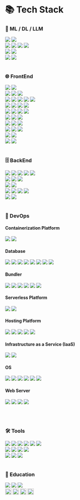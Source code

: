# 📚 Tech Stack

### 🧠 ML / DL / LLM
<!-- Numpy --><a href="https://numpy.org/"><img src="https://img.shields.io/badge/Numpy-013243?style=flat&logo=Numpy&logoColor=white" /></a>
<!-- Pandas --><a href="https://pandas.pydata.org/"><img src="https://img.shields.io/badge/Pandas-150458?style=flat&logo=Pandas&logoColor=white" /></a>
<br />
<!-- Scikit Learn --><a href="https://scikit-learn.org/"><img src="https://img.shields.io/badge/Scikitlearn-F7931E?style=flat&logo=Scikitlearn&logoColor=white" /></a>
<!-- Tensor Flow --><a href="https://www.tensorflow.org/"><img src="https://img.shields.io/badge/Tensor Flow-fe6f00?style=flat&logo=tensorflow&logoColor=white" /></a>
<!-- PyTorch --><a href="https://pytorch.org/"><img src="https://img.shields.io/badge/PyTorch-EE4C2C?style=flat&logo=PyTorch&logoColor=white" /></a>
<!-- Keras --><a href="https://keras.io/"><img src="https://img.shields.io/badge/keras-D00000?style=flat&logo=keras&logoColor=white" /></a>
<br />
<!-- MLflow --><a href="https://mlflow.org/"><img src="https://img.shields.io/badge/MLflow-0194E2?style=flat&logo=MLflow&logoColor=white" /></a>
<!-- Matplotlib --><a href="https://matplotlib.org/"><img src="https://img.shields.io/badge/Matplotlib-%23ffffff.svg?style=flat&logo=Matplotlib&logoColor=black" /></a>
<br />
<!-- OpenAI --><a href="https://openai.com/"><img src="https://img.shields.io/badge/OpenAI-000000?style=flat&logo=openai&logoColor=white" /></a>
<!-- Lang Chain --><a href="https://www.langchain.com"><img src="https://img.shields.io/badge/Lang Chain-204544?style=flat&logo=langchain&logoColor=white" /></a>
<br /><br />


### 🌐 FrontEnd
<!-- HTML --><a href="https://html.spec.whatwg.org/"><img src="https://img.shields.io/badge/HTML5-E34F26?style=flat&logo=HTML5&logoColor=white" /></a>
<!-- PUG --><a href="https://pugjs.org"><img src="https://img.shields.io/badge/Pug-A86454?style=flat&logo=pug&logoColor=white" /></a>
<br />
<!-- CSS --><a href="https://www.w3.org/Style/CSS/"><img src="https://img.shields.io/badge/CSS3-1572B6?style=flat&logo=CSS3&logoColor=white" /></a>
<!-- SCSS --><a href="https://sass-lang.com"><img src="https://img.shields.io/badge/SCSS-CC6699?style=flat&logo=sass&logoColor=white" /></a>
<!-- Bootstrap --><a href="https://getbootstrap.com"><img src="https://img.shields.io/badge/Bootstrap-7952B3?style=flat&logo=Bootstrap&logoColor=white" /></a>
<br />
<!-- JavaScript --><a href="https://www.ecma-international.org/"><img src="https://img.shields.io/badge/JavaScript-F7DF1E?style=flat&logo=JavaScript&logoColor=white" /></a>
<!-- TypeScript --><a href="https://www.typescriptlang.org"><img src="https://img.shields.io/badge/TypeScript-3178C6?style=flat&logo=TypeScript&logoColor=white" /></a>
<!-- Canvas API --><a href="https://developer.mozilla.org/docs/Web/API/Canvas_API"><img src="https://img.shields.io/badge/Canvas-E72429?style=flat&logo=Canvas&logoColor=white" /></a>
<!-- Three.js --><a href="https://threejs.org/"><img src="https://img.shields.io/badge/Three.js-000000?style=flat&logo=Three.js&logoColor=white" /></a>
<!-- jQuery --><a href="https://jquery.com"><img src="https://img.shields.io/badge/jQuery-0769AD?style=flat&logo=jQuery&logoColor=white" /></a>
<br />
<!-- React --><a href="https://reactjs.org/"><img src="https://img.shields.io/badge/React-58B4CD?style=flat&logo=React&logoColor=white" /></a>
<!-- React Router --><a href="https://reactrouter.com"><img src="https://img.shields.io/badge/React_Router-CA4245?style=flat&logo=React%20router&logoColor=white" /></a>
<!-- React Query --><a href="https://tanstack.com/query/latest"><img src="https://img.shields.io/badge/React_Query-FF4154?style=flat&logo=React%20query&logoColor=white" /></a>
<!-- React Hook Form --><a href="https://react-hook-form.com"><img src="https://img.shields.io/badge/React_Hook_Form-EC5990?style=flat&logo=React%20hook%20form&logoColor=white" /></a>
<br />
<!-- Zustand --><a href="https://zustand-demo.pmnd.rs/"><img src="https://img.shields.io/badge/Zustand-FF9551?style=flat&logo=Zustand&logoColor=white" /></a>
<!-- Recoil --><a href="https://recoiljs.org"><img src="https://img.shields.io/badge/Recoil-3578E5?style=flat&logo=Recoil&logoColor=white" /></a>
<!-- Reducx --><a href="https://react-redux.js.org"><img src="https://img.shields.io/badge/Redux-764ABC?style=flat&logo=Redux&logoColor=white" /></a>
<!-- MobX --><a href="https://mobx.js.org/README.html"><img src="https://img.shields.io/badge/MobX-FF9955?style=flat&logo=MobX&logoColor=white" /></a>
<br />
<!-- Styled Components --><a href="https://styled-components.com/"><img src="https://img.shields.io/badge/styled%20components-DB7093?style=flat&logo=Styled%20Components&logoColor=white" /></a>
<!-- Tailwind CSS --><a href="https://tailwindcss.com"><img src="https://img.shields.io/badge/Tailwind-06B6D4?style=flat&logo=tailwindcss&logoColor=white" /></a>
<!-- MUI --><a href="https://mui.com"><img src="https://img.shields.io/badge/Mui-007FFF?style=flat&logo=mui&logoColor=white" /></a>
<br />
<!-- React Native --><a href="https://reactnative.dev/"><img src="https://img.shields.io/badge/React Native-0A7EA3?style=flat&logo=React&logoColor=white" /></a>
<!-- Next.js --><a href="https://nextjs.org"><img src="https://img.shields.io/badge/Next.js-000000?style=flat&logo=Next.js&logoColor=white" /></a>
<!-- Remix --><a href="https://remix.run/"><img src="https://img.shields.io/badge/Remix-000000?style=flat&logo=Remix&logoColor=white" /></a>
<br />
<!-- Vue.js --><a href="https://vuejs.org/"><img src="https://img.shields.io/badge/Vue.js-4FC08D?style=flat&logo=Vue.js&logoColor=white" /></a>
<!-- Vuex --><a href="https://vuex.vuejs.org"><img src="https://img.shields.io/badge/Vuex-33465B?style=flat&logo=Vue.js&logoColor=white" /></a>
<!-- Nuxt.js --><a href="https://nuxt.com"><img src="https://img.shields.io/badge/Nuxt.js-00DC82?style=flat&logo=Nuxt&logoColor=FFFFFF" /></a>
<br />
<!-- Svelte --><a href="https://svelte.dev/"><img src="https://img.shields.io/badge/Svelte-FF3E00?style=flat&logo=Svelte&logoColor=white" /></a>
<!-- Angular --><a href="https://angular.io/"><img src="https://img.shields.io/badge/Angular-DD0031?style=flat&logo=Angular&logoColor=white" /></a>	
<br />
<!-- Dart --><a href="https://dart.dev/"><img src="https://img.shields.io/badge/Dartk-0175C2?style=flat&logo=Dart&logoColor=white" /></a>
<!-- Flutter --><a href="https://flutter.dev/"><img src="https://img.shields.io/badge/Flutter-02569B?style=flat&logo=Flutter&logoColor=white" /></a>
<br /><br />


### 🗄️ BackEnd
<!-- Python --><a href="https://www.python.org/"><img src="https://img.shields.io/badge/Python-3776AB?style=flat&logo=Python&logoColor=white" /></a>
<!-- Django --><a href="https://www.djangoproject.com/"><img src="https://img.shields.io/badge/Django-092E20?style=flat&logo=Django&logoColor=white" /></a>
<!-- Flask --><a href="https://flask.palletsprojects.com/"><img src="https://img.shields.io/badge/Flask-000000?style=flat&logo=Flask&logoColor=white" /></a>
<!-- FastAPI --><a href="https://fastapi.tiangolo.com/"><img src="https://img.shields.io/badge/FastAPI-009688?style=flat&logo=FastAPI&logoColor=white" /></a>
<!-- Selenium --><a href="https://www.selenium.dev/"><img src="https://img.shields.io/badge/Selenium-43B02A?style=flat&logo=Selenium&logoColor=white" /></a>
<br />
<!-- Node.js --><a href="https://nodejs.org/"><img src="https://img.shields.io/badge/Node.js-5FA04E?style=flat&logo=Node.js&logoColor=white" /></a>
<!-- Express.js --><a href="https://expressjs.com/"><img src="https://img.shields.io/badge/Express-000000?style=flat&logo=Express&logoColor=white" /></a>
<!-- NestJS --><a href="https://nestjs.com/"><img src="https://img.shields.io/badge/NestJS-E0234E?style=flat&logo=Nestjs&logoColor=white" /></a>
<br />
<!-- C --><a href="https://devdocs.io/c/"><img src="https://img.shields.io/badge/C-A8B9CC?style=flat&logo=C&logoColor=white" /></a>
<!-- C++ --><a href="https://isocpp.org/"><img src="https://img.shields.io/badge/C++-00599C?style=flat&logo=C&logoColor=white" /></a>
<br />
<!-- Java --><a href="https://www.java.com/"><img src="https://img.shields.io/badge/Java-3D82A1?style=flat&logo=Conda-Forge&logoColor=white" /></a>
<!-- Spring --><a href="https://spring.io/"><img src="https://img.shields.io/badge/Spring-6DB33F?style=flat&logo=Spring&logoColor=white" /></a>
<!-- Spring Boot --><a href="https://spring.io/projects/spring-boot"><img src="https://img.shields.io/badge/Spring_boot-6DB33F?style=flat&logo=SpringBoot&logoColor=white" /></a>
<!-- Gradle --><a href="https://gradle.org"><img src="https://img.shields.io/badge/Gradle-02303A?style=flat&logo=Gradle&logoColor=white" /></a>
<br />
<!-- Redis --><a href="https://redis.io"><img src="https://img.shields.io/badge/Redis-FF4438?style=flat&logo=Redis&logoColor=white" /></a>
<!-- Apache Kafka --><a href="https://kafka.apache.org/"><img src="https://img.shields.io/badge/Kafka-2F5277?style=flat&logo=Apache%20Kafka&logoColor=white" /></a>
<br /><br />


### 🚀 DevOps
#### Containerization Platform
<!-- Docker --><a href="https://www.docker.com/"><img src="https://img.shields.io/badge/Docker-2496ED?style=flat&logo=Docker&logoColor=white" /></a>
<!-- Kubernetes --><a href="https://kubernetes.io/"><img src="https://img.shields.io/badge/Kubernetes-326CE5?style=flat&logo=Kubernetes&logoColor=white" /></a>

#### Database
<!-- MySQL --><a href="https://www.mysql.com/"><img src="https://img.shields.io/badge/MySQL-4479A1?style=flat&logo=MySQL&logoColor=white" /></a>
<!-- Sqlite --><a href="https://www.sqlite.com/"><img src="https://img.shields.io/badge/Sqlite-003B57?style=flat&logo=SQLite&logoColor=white" /></a>
<!-- MariaDB --><a href="https://mariadb.org/"><img src="https://img.shields.io/badge/MariaDB-BA7157?style=flat&logo=MariaDB&logoColor=white" /></a>
<!-- MongoDB --><a href="https://www.mongodb.com/"><img src="https://img.shields.io/badge/MongoDB-47A248?style=flat&logo=MongoDB&logoColor=white" /></a>
<!-- mongoose --><a href="https://mongoosejs.com/"><img src="https://img.shields.io/badge/mongoose-880000?style=flat&logo=mongoose&logoColor=white" /></a>
<!-- PostgreSQL --><a href="https://www.postgresql.org/"><img src="https://img.shields.io/badge/PostgreSQL-4169E1?style=flat&logo=PostgreSQL&logoColor=white" /></a>
<!-- Oracle DB --><a href="https://www.oracle.com/database/"><img src="https://img.shields.io/badge/Oracle%20SQL-F80000?style=flat&logo=Oracle&logoColor=white" /></a>
<!-- Click House --><a href="https://clickhouse.com/"><img src="https://img.shields.io/badge/clickhouse-FFCC01?style=flat&logo=clickhouse&logoColor=white" /></a>

#### Bundler
<!-- Webpack --><a href="https://webpack.js.org/"><img src="https://img.shields.io/badge/Webpack-324048?style=flat&logo=Webpack&logoColor=white" /></a>
<!-- Turborepo --><a href="https://turborepo.com/"><img src="https://img.shields.io/badge/turborepo-FF1E56?style=flat&logo=turborepo&logoColor=white" /></a>
<!-- Vite --><a href="https://vitejs.dev/"><img src="https://img.shields.io/badge/Vite-646CFF?style=flat&logo=Vite&logoColor=white" /></a>
<!-- Gulp --><a href="https://gulpjs.com/"><img src="https://img.shields.io/badge/Gulp-CF4647?style=flat&logo=Gulp&logoColor=white" /></a>
<!-- Create React App --><a href="https://create-react-app.dev/"><img src="https://img.shields.io/badge/Create%20React%20App-09D3AC?style=flat&logo=Create%20React%20App&logoColor=white" /></a>
<!-- PWA --><a href="https://web.dev/progressive-web-apps/"><img src="https://img.shields.io/badge/PWA-5A0FC8?style=flat&logo=PWA&logoColor=white" /></a>

#### Serverless Platform
<!-- Firebase --><a href="https://firebase.google.com"/><img src="https://img.shields.io/badge/Firebase-DD2C00?style=flat&logo=Firebase&logoColor=white" /></a>
<!-- Supabase --><a href="https://supabase.com"/><img src="https://img.shields.io/badge/Supabase-3FCF8E?style=flat&logo=Supabase&logoColor=white" /></a>

#### Hosting Platform
<!-- Github --><a href="https://github.com/"><img src="https://img.shields.io/badge/GitHub-181717?style=flat&logo=GitHub&logoColor=white" /></a>
<!-- Replit --><a href="https://replit.com/"><img src="https://img.shields.io/badge/Replit-F26207?style=flat&logo=Replit&logoColor=white" /></a>
<!-- Netlify --><a href="https://www.netlify.com/"><img src="https://img.shields.io/badge/netlify-1EC0B1?style=flat&logo=Netlify&logoColor=white" /></a>
<!-- Vercel --><a href="https://vercel.com/"><img src="https://img.shields.io/badge/Vercel-000000?style=flat&logo=Vercel&logoColor=white" /></a>
<!-- Render --><a href="https://render.com/"><img src="https://img.shields.io/badge/Render-000000?style=flat&logo=Render&logoColor=white" /></a>

#### Infrastructure as a Service (IaaS)
<!-- OCI --><a href="https://www.oracle.com/cloud/"><img src="https://img.shields.io/badge/OCI-F80000?style=flat&logo=Oracle&logoColor=white" /></a>
<!-- AWS --><a href="https://aws.amazon.com/"><img src="https://img.shields.io/badge/AWS-FF9900?style=flat&logo=AmazonAWS&logoColor=white" /></a>	

#### OS
<!-- Debian --><a href="https://www.debian.org/"><img src="https://img.shields.io/badge/Debian-A81D33?style=flat&logo=debian&logoColor=White" /></a>
<!-- Ubuntu --><a href="https://ubuntu.com/"><img src="https://img.shields.io/badge/Ubuntu-E95420?style=flat&logo=Ubuntu&logoColor=FFFFFF" /></a>
<!-- Redhat --><a href="https://www.redhat.com/"><img src="https://img.shields.io/badge/Redhat-EE0000?style=flat&logo=Redhat&logoColor=White" /></a>
<!-- Suse --><a href="https://www.suse.com/"><img src="https://img.shields.io/badge/SUSE-0C322C?style=flat&logo=suse&logoColor=White" /></a>
<!-- Kali Linux --><a href="https://www.kali.org/"><img src="https://img.shields.io/badge/Kali%20Linux-FFFFFF?style=flat&logo=kalilinux&logoColor=White" /></a>
<!-- Oracle Linux --><a href="https://www.oracle.com/linux/"><img src="https://img.shields.io/badge/Oracle Linux-F80000?style=flat&logo=Oracle&logoColor=white" /></a>

#### Web Server
<!-- Apache --><a href="https://httpd.apache.org/"><img src="https://img.shields.io/badge/Apache-D32E35?style=flat&logo=Apache&logoColor=white" /></a>
<!-- NGINX --><a href="https://www.nginx.com/"><img src="https://img.shields.io/badge/NGINX-009639?style=flat&logo=NGINX&logoColor=white" /></a>
<!-- Tomcat --><a href="https://tomcat.apache.org/"><img src="https://img.shields.io/badge/Tomcat-F8DC75?style=flat&logo=ApacheTomcat&logoColor=black" /></a>
<!-- IIS --><a href="https://www.iis.net/"><img src="https://img.shields.io/badge/IIS-053E54?style=flat&logo=Microsoft&logoColor=white" /></a>
<br /><br />

### 🛠 Tools
<!-- Vim --><a href="https://www.vim.org"><img src="https://img.shields.io/badge/Vim-019733?style=flat&logo=vim&logoColor=white" /></a>
<!-- Cursor --><a href="https://www.cursor.com"><img src="https://img.shields.io/badge/Cursor-000000?style=flat&logo=Cursor&logoColor=white" /></a>
<!-- VScode --><a href="https://code.visualstudio.com/"><img src="https://img.shields.io/badge/Visual%20Studio%20Code-007ACC?style=flat&logo=VisualStudioCode&logoColor=white" /></a>
<!-- Sublime Text --><a href="https://www.sublimetext.com/"><img src="https://img.shields.io/badge/Sublime%20Text-FF9800?style=flat&logo=sublimetext&logoColor=white" /></a>
<!-- Jet Brains --><a href="https://www.jetbrains.com/"><img src="https://img.shields.io/badge/Jet%20Brains-080809?style=flat&logo=jetbrains&logoColor=white" /></a>	
<!-- Eclipes --><a href="https://www.eclipse.org/"><img src="https://img.shields.io/badge/Eclipse%20IDE-2C2255?style=flat&logo=EclipseIDE&logoColor=white" /></a>
<br />
<!-- Gimp --><a href="https://www.gimp.org/"><img src="https://img.shields.io/badge/Gimp-0E2326?style=flat&logo=gimp&logoColor=white" /></a>
<!-- Photopea --><a href="https://www.photopea.com/"><img src="https://img.shields.io/badge/Photopea-18A497?style=flat&logo=photopea&logoColor=white" /></a>
<!-- InkScape --><a href="https://inkscape.org/"><img src="https://img.shields.io/badge/InkScape-191919?style=flat&logo=inkscape&logoColor=white" /></a>
<!-- Blender --><a href="https://www.blender.org"><img src="https://img.shields.io/badge/Blender-E27203?style=flat&logo=blender&logoColor=white" /></a>
<br />
<!-- Figma --><a href="https://www.figma.com"><img src="https://img.shields.io/badge/Figma-F24E1E?style=flat&logo=figma&logoColor=white" /></a>
<!-- Sketch --><a href="https://www.sketch.com/"><img src="https://img.shields.io/badge/Sketch-F4A601?style=flat&logo=Sketch&logoColor=white" /></a>
<!-- miro --><a href="https://miro.com/"><img src="https://img.shields.io/badge/miro-FEDD33?style=flat&logo=miro&logoColor=white" /></a>
<br /><br />


### 📘 Education
<!-- JayPro --><a href=""><img src="https://img.shields.io/badge/JayPro-252F38?style=flat&logo=JayPro&logoColor=white" /></a>
<!-- Scratch --><a href="https://scratch.mit.edu/"><img src="https://img.shields.io/badge/Scratch-F6A619?style=flat&logo=Scratch&logoColor=white" /></a>
<!-- AppInventor --><a href="https://appinventor.mit.edu/"><img src="https://img.shields.io/badge/AppInventor-8FC200?style=flat&logo=AppInventor&logoColor=white" /></a>
<br />
<!-- Backjun --><a href="https://www.acmicpc.net/"><img src="https://github.com/yonghun16/README_settings/blob/main/images/backjun.png" height=20px /></a>
<!-- Goorm --><a href="https://level.goorm.io/"><img src="https://github.com/yonghun16/README_settings/blob/main/images/goorm.png" height=20px /></a>
<!-- Jungol--><a href="https://www.jungol.co.kr/"><img src="https://github.com/yonghun16/README_settings/blob/main/images/jungol.png" height=20px /></a>
<!-- Programmers --><a href="https://programmers.co.kr/"><img src="https://github.com/yonghun16/README_settings/blob/main/images/programmers.png" height=20px /></a>
<br /><br />



<!-- https://simpleicons.org/ -->
